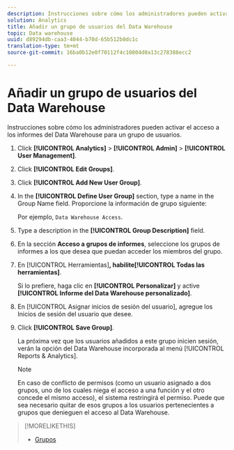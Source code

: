 ```yaml
---
description: Instrucciones sobre cómo los administradores pueden activar el acceso a los informes del Data Warehouse para un grupo de usuarios.
solution: Analytics
title: Añadir un grupo de usuarios del Data Warehouse
topic: Data warehouse
uuid: d89294db-caa3-4044-b70d-65b512b0dc1c
translation-type: tm+mt
source-git-commit: 16ba0b12e0f70112f4c10804d0a13c278388ecc2

---
```



# Añadir un grupo de usuarios del Data Warehouse

Instrucciones sobre cómo los administradores pueden activar el acceso a los informes del Data Warehouse para un grupo de usuarios.

1. Click **[!UICONTROL Analytics]** &gt; **[!UICONTROL Admin]** &gt; **[!UICONTROL User Management]**.
1. Click **[!UICONTROL Edit Groups]**.
1. Click **[!UICONTROL Add New User Group]**.
1. In the **[!UICONTROL Define User Group]** section, type a name in the Group Name field. Proporcione la información de grupo siguiente:

   Por ejemplo, `Data Warehouse Access`.
1. Type a description in the **[!UICONTROL Group Description]** field.
1. En la sección **Acceso a grupos de informes**, seleccione los grupos de informes a los que desea que puedan acceder los miembros del grupo.
1. En [!UICONTROL Herramientas]**, habilite[!UICONTROL Todas las herramientas]**.

   Si lo prefiere, haga clic en **[!UICONTROL Personalizar]** y active **[!UICONTROL Informe del Data Warehouse personalizado]**.

1. En [!UICONTROL Asignar inicios de sesión del usuario], agregue los Inicios de sesión del usuario que desee.
1. Click **[!UICONTROL Save Group]**.

   La próxima vez que los usuarios añadidos a este grupo inicien sesión, verán la opción del Data Warehouse incorporada al menú [!UICONTROL Reports &amp; Analytics].

   >[!NOTE]
   >
   >En caso de conflicto de permisos (como un usuario asignado a dos grupos, uno de los cuales niega el acceso a una función y el otro concede el mismo acceso), el sistema restringirá el permiso. Puede que sea necesario quitar de esos grupos a los usuarios pertenecientes a grupos que denieguen el acceso al Data Warehouse.

>[!MORELIKETHIS]
>
>* [Grupos](/help/admin/user-management2/c-user-groups/groups.md)

